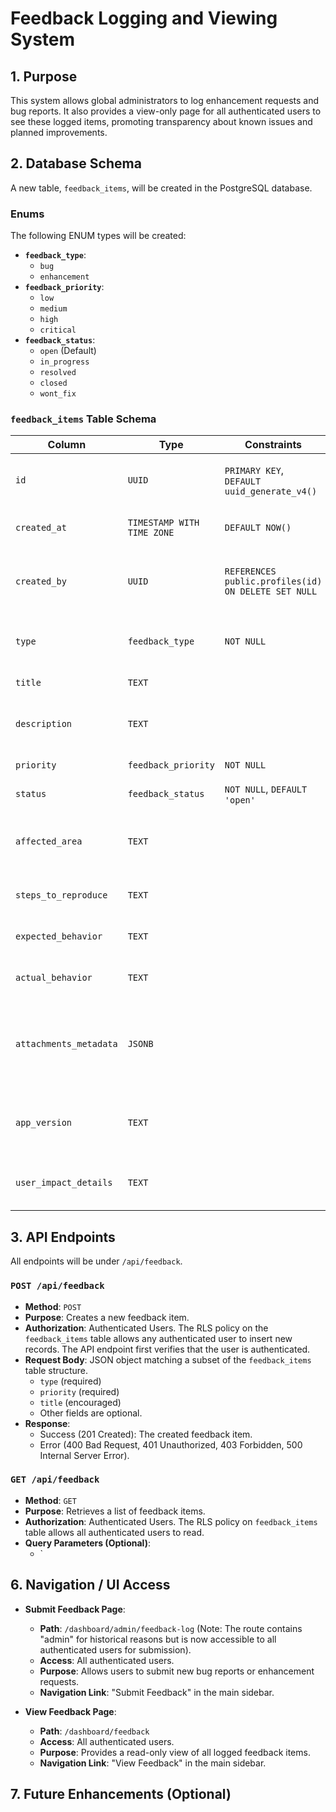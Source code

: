 # Feedback Logging and Viewing System

## 1. Purpose

This system allows global administrators to log enhancement requests and bug reports. It also provides a view-only page for all authenticated users to see these logged items, promoting transparency about known issues and planned improvements.

## 2. Database Schema

A new table, `feedback_items`, will be created in the PostgreSQL database.

### Enums

The following ENUM types will be created:

*   **`feedback_type`**:
    *   `bug`
    *   `enhancement`
*   **`feedback_priority`**:
    *   `low`
    *   `medium`
    *   `high`
    *   `critical`
*   **`feedback_status`**:
    *   `open` (Default)
    *   `in_progress`
    *   `resolved`
    *   `closed`
    *   `wont_fix`

### `feedback_items` Table Schema

| Column                | Type                    | Constraints                                     | Description                                                                 |
| --------------------- | ----------------------- | ----------------------------------------------- | --------------------------------------------------------------------------- |
| `id`                  | `UUID`                  | `PRIMARY KEY`, `DEFAULT uuid_generate_v4()`     | Unique identifier for the feedback item.                                    |
| `created_at`          | `TIMESTAMP WITH TIME ZONE`| `DEFAULT NOW()`                                 | Timestamp of when the item was created.                                     |
| `created_by`          | `UUID`                  | `REFERENCES public.profiles(id) ON DELETE SET NULL` | ID of the admin user's profile (`profiles.id`) who logged the item.         |
| `type`                | `feedback_type`         | `NOT NULL`                                      | Type of feedback: 'bug' or 'enhancement'.                                   |
| `title`               | `TEXT`                  |                                                 | A concise title for the item.                                               |
| `description`         | `TEXT`                  |                                                 | Detailed description of the bug or enhancement.                             |
| `priority`            | `feedback_priority`     | `NOT NULL`                                      | Priority level of the item.                                                 |
| `status`              | `feedback_status`       | `NOT NULL`, `DEFAULT 'open'`                    | Current status of the item.                                                 |
| `affected_area`       | `TEXT`                  |                                                 | Optional: e.g., "Dashboard", "Content Creation", "API".                     |
| `steps_to_reproduce`  | `TEXT`                  |                                                 | Optional: Primarily for bugs.                                               |
| `expected_behavior`   | `TEXT`                  |                                                 | Optional: Primarily for bugs.                                               |
| `actual_behavior`     | `TEXT`                  |                                                 | Optional: Primarily for bugs.                                               |
| `attachments_metadata`| `JSONB`                 |                                                 | Optional: Metadata for any attachments (e.g., filenames, storage URLs).     |
| `app_version`         | `TEXT`                  |                                                 | Optional: Application version relevant to the item.                         |
| `user_impact_details` | `TEXT`                  |                                                 | Optional: Notes on user impact or potential benefits.                       |

## 3. API Endpoints

All endpoints will be under `/api/feedback`.

### `POST /api/feedback`

*   **Method**: `POST`
*   **Purpose**: Creates a new feedback item.
*   **Authorization**: Authenticated Users. The RLS policy on the `feedback_items` table allows any authenticated user to insert new records. The API endpoint first verifies that the user is authenticated.
*   **Request Body**: JSON object matching a subset of the `feedback_items` table structure.
    *   `type` (required)
    *   `priority` (required)
    *   `title` (encouraged)
    *   Other fields are optional.
*   **Response**:
    *   Success (201 Created): The created feedback item.
    *   Error (400 Bad Request, 401 Unauthorized, 403 Forbidden, 500 Internal Server Error).

### `GET /api/feedback`

*   **Method**: `GET`
*   **Purpose**: Retrieves a list of feedback items.
*   **Authorization**: Authenticated Users. The RLS policy on `feedback_items` table allows all authenticated users to read.
*   **Query Parameters (Optional)**:
    *   `

## 6. Navigation / UI Access

*   **Submit Feedback Page**:
    *   **Path**: `/dashboard/admin/feedback-log` (Note: The route contains "admin" for historical reasons but is now accessible to all authenticated users for submission).
    *   **Access**: All authenticated users.
    *   **Purpose**: Allows users to submit new bug reports or enhancement requests.
    *   **Navigation Link**: "Submit Feedback" in the main sidebar.

*   **View Feedback Page**:
    *   **Path**: `/dashboard/feedback`
    *   **Access**: All authenticated users.
    *   **Purpose**: Provides a read-only view of all logged feedback items.
    *   **Navigation Link**: "View Feedback" in the main sidebar.

## 7. Future Enhancements (Optional)